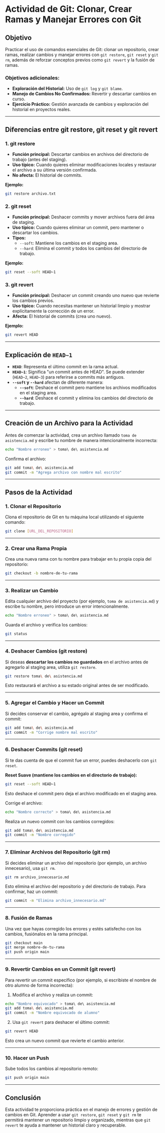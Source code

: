 # Actividad de Git: Clonar, Crear Ramas y Manejar Errores con Git

## Objetivo
Practicar el uso de comandos esenciales de Git: clonar un repositorio, crear ramas, realizar cambios y manejar errores con `git restore`, `git reset` y `git rm`, además de reforzar conceptos previos como `git revert` y la fusión de ramas.

### Objetivos adicionales:
- **Exploración del Historial:** Uso de `git log` y `git blame`.
- **Manejo de Cambios No Confirmados:** Revertir y descartar cambios en curso.
- **Ejercicio Práctico:** Gestión avanzada de cambios y exploración del historial en proyectos reales.

---

## Diferencias entre git restore, git reset y git revert

### 1. git restore
- **Función principal:** Descartar cambios en archivos del directorio de trabajo (antes del staging).
- **Uso típico:** Cuando quieres eliminar modificaciones locales y restaurar el archivo a su última versión confirmada.
- **No afecta:** El historial de commits.

**Ejemplo:**
```bash
git restore archivo.txt
```

### 2. git reset
- **Función principal:** Deshacer commits y mover archivos fuera del área de staging.
- **Uso típico:** Cuando quieres eliminar un commit, pero mantener o descartar los cambios.
- **Tipos:**
  - `--soft`: Mantiene los cambios en el staging area.
  - `--hard`: Elimina el commit y todos los cambios del directorio de trabajo.

**Ejemplo:**
```bash
git reset --soft HEAD~1
```

### 3. git revert
- **Función principal:** Deshacer un commit creando uno nuevo que revierte los cambios previos.
- **Uso típico:** Cuando necesitas mantener un historial limpio y mostrar explícitamente la corrección de un error.
- **Afecta:** El historial de commits (crea uno nuevo).

**Ejemplo:**
```bash
git revert HEAD
```

---

## Explicación de `HEAD~1`
- **`HEAD`**: Representa el último commit en la rama actual.
- **`HEAD~1`**: Significa "un commit antes de HEAD". Se puede extender (`HEAD~2`, `HEAD~3`) para referirse a commits más antiguos.
- **`--soft` y `--hard`** afectan de diferente manera:
  - **`--soft`**: Deshace el commit pero mantiene los archivos modificados en el staging area.
  - **`--hard`**: Deshace el commit y elimina los cambios del directorio de trabajo.

---

## Creación de un Archivo para la Actividad
Antes de comenzar la actividad, crea un archivo llamado `toma de asistencia.md` y escribe tu nombre de manera intencionalmente incorrecta:

```bash
echo "Nombre erroneo" > toma\ de\ asistencia.md
```

Confirma el archivo:
```bash
git add toma\ de\ asistencia.md
git commit -m "Agrega archivo con nombre mal escrito"
```

---

## Pasos de la Actividad

### 1. Clonar el Repositorio
Clona el repositorio de Git en tu máquina local utilizando el siguiente comando:

```bash
git clone [URL_DEL_REPOSITORIO]
```

---

### 2. Crear una Rama Propia
Crea una nueva rama con tu nombre para trabajar en tu propia copia del repositorio:

```bash
git checkout -b nombre-de-tu-rama
```

---

### 3. Realizar un Cambio
Edita cualquier archivo del proyecto (por ejemplo, `toma de asistencia.md`) y escribe tu nombre, pero introduce un error intencionalmente.

```bash
echo "Nombre erroneo" > toma\ de\ asistencia.md
```

Guarda el archivo y verifica los cambios:

```bash
git status
```

---

### 4. Deshacer Cambios (git restore)
Si deseas **descartar los cambios no guardados** en el archivo antes de agregarlo al staging area, utiliza `git restore`.

```bash
git restore toma\ de\ asistencia.md
```
Esto restaurará el archivo a su estado original antes de ser modificado.

---

### 5. Agregar el Cambio y Hacer un Commit
Si decides conservar el cambio, agrégalo al staging area y confirma el commit:

```bash
git add toma\ de\ asistencia.md
git commit -m "Corrige nombre mal escrito"
```

---

### 6. Deshacer Commits (git reset)
Si te das cuenta de que el commit fue un error, puedes deshacerlo con `git reset`.

**Reset Suave (mantiene los cambios en el directorio de trabajo):**
```bash
git reset --soft HEAD~1
```
Esto deshace el commit pero deja el archivo modificado en el staging area.

Corrige el archivo:
```bash
echo "Nombre correcto" > toma\ de\ asistencia.md
```

Realiza un nuevo commit con los cambios corregidos:
```bash
git add toma\ de\ asistencia.md
git commit -m "Nombre corregido"
```

---

### 7. Eliminar Archivos del Repositorio (git rm)
Si decides eliminar un archivo del repositorio (por ejemplo, un archivo innecesario), usa `git rm`.

```bash
git rm archivo_innecesario.md
```
Esto elimina el archivo del repositorio y del directorio de trabajo. Para confirmar, haz un commit:

```bash
git commit -m "Elimina archivo_innecesario.md"
```

---

### 8. Fusión de Ramas
Una vez que hayas corregido los errores y estés satisfecho con los cambios, fusiónalos en la rama principal.

```bash
git checkout main
git merge nombre-de-tu-rama
git push origin main
```

---

### 9. Revertir Cambios en un Commit (git revert)
Para revertir un commit específico (por ejemplo, si escribiste el nombre de otro alumno de forma incorrecta):

1. Modifica el archivo y realiza un commit:
```bash
echo "Nombre equivocado" > toma\ de\ asistencia.md
git add toma\ de\ asistencia.md
git commit -m "Nombre equivocado de alumno"
```

2. Usa `git revert` para deshacer el último commit:
```bash
git revert HEAD
```
Esto crea un nuevo commit que revierte el cambio anterior.

---

### 10. Hacer un Push
Sube todos los cambios al repositorio remoto:

```bash
git push origin main
```

---

## Conclusión
Esta actividad te proporciona práctica en el manejo de errores y gestión de cambios en Git. Aprender a usar `git restore`, `git reset` y `git rm` te permitirá mantener un repositorio limpio y organizado, mientras que `git revert` te ayuda a mantener un historial claro y recuperable.


